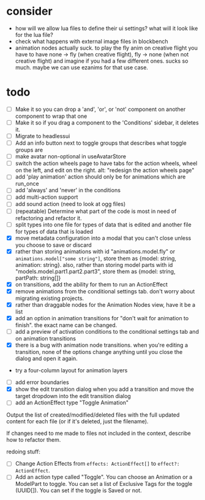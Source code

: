 # consider

- how will we allow lua files to define their ui settings? what will it look like for the lua file?
- check what happens with external image files in blockbench
- animation nodes actually suck. to play the fly anim on creative flight you have to have
  none -> fly (when creative flight), fly -> none (when not creative flight) and imagine if you
  had a few different ones. sucks so much. maybe we can use ezanims for that use case.

# todo

- [ ] Make it so you can drop a 'and', 'or', or 'not' component on another component to wrap that one
- [ ] Make it so if you drag a component to the 'Conditions' sidebar, it deletes it.
- [ ] Migrate to headlessui
- [ ] Add an info button next to toggle groups that describes what toggle groups are
- [ ] make avatar non-optional in useAvatarStore
- [ ] switch the action wheels page to have tabs for the action wheels, wheel on the left, and edit on the right. alt: "redesign the action wheels page"
- [ ] add 'play animation' action should only be for animations which are run_once
- [ ] add 'always' and 'never' in the conditions
- [ ] add multi-action support
- [ ] add sound action (need to look at ogg files)
- [ ] (repeatable) Determine what part of the code is most in need of refactoring and refactor it.
- [ ] split types into one file for types of data that is edited and another file for types of data that is loaded
- [x] move metadata configuration into a modal that you can't close unless you choose to save or discard
- [x] rather than storing animations with id "animations.model.fly" or `animations.model["some string"]`, store them as {model: string, animation: string}. also, rather than storing model parts with id "models.model.part1.part2.part3", store them as {model: string, partPath: string[]}
- [x] on transitions, add the ability for them to run an ActionEffect
- [x] remove animations from the conditional settings tab. don't worry about migrating existing projects.
- [x] rather than draggable nodes for the Animation Nodes view, have it be a list
- [x] add an option in animation transitions for "don't wait for animation to finish". the exact name can be changed.
- [ ] add a preview of activation conditions to the conditional settings tab and on animation transitions
- [x] there is a bug with animation node transitions. when you're editing a transition, none of the options change anything until you close the dialog and open it again.
- try a four-column layout for animation layers
- [ ] add error boundaries
- [x] show the edit transition dialog when you add a transition and move the target dropdown into the edit transition dialog
- [ ] add an ActionEffect type "Toggle Animation"

Output the list of created/modified/deleted files with the full updated content for each file (or if it's deleted, just the filename).

If changes need to me made to files not included in the context, describe how to refactor them.


redoing stuff:

- [ ] Change Action Effects from `effects: ActionEffect[]` to `effect?: ActionEffect`.
- [ ] Add an action type called "Toggle".
       You can choose an Animation or a ModelPart to toggle. You can set a list of Exclusive Tags for the toggle (UUID[]). You can set if the toggle is Saved or not.
